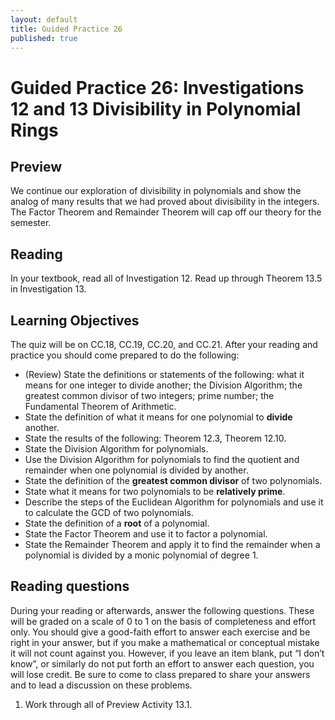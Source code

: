```yaml
---
layout: default
title: Guided Practice 26
published: true
---
```



# Guided Practice 26: Investigations 12 and 13 Divisibility in Polynomial Rings

## Preview

We continue our exploration of divisibility in polynomials and show the analog of many results that we had proved about divisibility in the integers. The Factor Theorem and Remainder Theorem will cap off our theory for the semester.

## Reading

In your textbook, read all of Investigation 12. Read up through Theorem 13.5 in Investigation 13.

## Learning Objectives 

The quiz will be on CC.18, CC.19, CC.20, and CC.21. After your reading and practice you should come prepared to do the following:

+ (Review) State the definitions or statements of the following: what it means for one integer to divide another; the Division Algorithm; the greatest common divisor of two integers; prime number; the Fundamental Theorem of Arithmetic.
+ State the definition of what it means for one polynomial to __divide__ another.
+ State the results of the following: Theorem 12.3, Theorem 12.10.
+ State the Division Algorithm for polynomials.
+ Use the Division Algorithm for polynomials to find the quotient and remainder when one polynomial is divided by another.
+ State the definition of the __greatest common divisor__ of two polynomials.
+ State what it means for two polynomials to be __relatively prime__.
+ Describe the steps of the Euclidean Algorithm for polynomials and use it to calculate the GCD of two polynomials.
+ State the definition of a __root__ of a polynomial.
+ State the Factor Theorem and use it to factor a polynomial.
+ State the Remainder Theorem and apply it to find the remainder when a polynomial is divided by a monic polynomial of degree 1. 

## Reading questions

During your reading or afterwards, answer the following questions. These will be graded on a scale of 0 to 1 on the basis of completeness and effort only. You should give a good-faith effort to answer each exercise and be right in your answer, but if you make a mathematical or conceptual mistake it will not count against you. However, if you leave an item blank, put “I don’t know”, or similarly do not put forth an effort to answer each question, you will lose credit. Be sure to come to class prepared to share your answers and to lead a discussion on these problems.

1. Work through all of Preview Activity 13.1.
